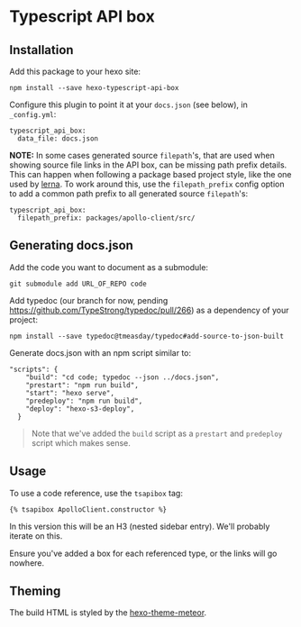 # Typescript API box

## Installation

Add this package to your hexo site:

```
npm install --save hexo-typescript-api-box
```

Configure this plugin to point it at your `docs.json` (see below), in `_config.yml`:

```
typescript_api_box:
  data_file: docs.json
```

**NOTE:** In some cases generated source `filepath`'s, that are used when showing source file links in the API box, can be missing path prefix details. This can happen when following a package based project style, like the one used by [lerna](http://lernajs.io). To work around this, use the `filepath_prefix` config option to add a common path prefix to all generated source `filepath`'s:

```
typescript_api_box:
  filepath_prefix: packages/apollo-client/src/
```

## Generating docs.json

Add the code you want to document as a submodule:

```
git submodule add URL_OF_REPO code
```

Add typedoc (our branch for now, pending https://github.com/TypeStrong/typedoc/pull/266) as a dependency of your project:

```
npm install --save typedoc@tmeasday/typedoc#add-source-to-json-built
```

Generate docs.json with an npm script similar to:

```
"scripts": {
    "build": "cd code; typedoc --json ../docs.json",
    "prestart": "npm run build",
    "start": "hexo serve",
    "predeploy": "npm run build",
    "deploy": "hexo-s3-deploy",
  }
```

> Note that we've added the `build` script as a `prestart` and `predeploy` script which makes sense.

## Usage

To use a code reference, use the `tsapibox` tag:

```
{% tsapibox ApolloClient.constructor %}
```

In this version this will be an H3 (nested sidebar entry). We'll probably iterate on this.

Ensure you've added a box for each referenced type, or the links will go nowhere.

## Theming

The build HTML is styled by the [hexo-theme-meteor](https://github.com/meteor/hexo-theme-meteor).
